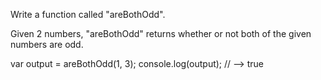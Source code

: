 Write a function called "areBothOdd".

Given 2 numbers, "areBothOdd" returns whether or not both of the given numbers are odd.

var output = areBothOdd(1, 3);
console.log(output); // --> true
